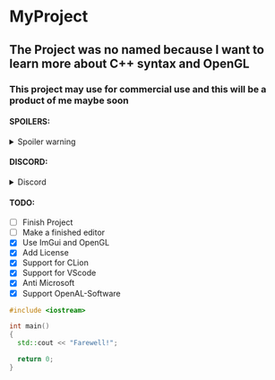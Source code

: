 # MyProject
## The Project was no named because I want to learn more about C++ syntax and OpenGL 
### This project may use for commercial use and this will be a product of me maybe soon

#### SPOILERS:

<details>
  <summary>Spoiler warning</summary
  
  ```
  I sucks at coding
  ```
  
</details>

#### DISCORD:

<details>
  <summary>Discord</summary>
  
  ```
  https://discord.gg/chAZemrxC5
  ```
  
</details>

#### TODO:

- [ ] Finish Project
- [ ] Make a finished editor
- [x] Use ImGui and OpenGL
- [x] Add License
- [x] Support for CLion
- [x] Support for VScode
- [x] Anti Microsoft
- [x] Support OpenAL-Software

```cpp
#include <iostream>

int main()
{
  std::cout << "Farewell!";

  return 0;    
}
```
